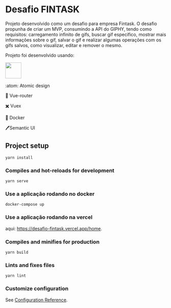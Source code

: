 # Desafio FINTASK

Projeto desenvolvido como um desafio para empresa Fintask. O desafio propunha de criar um MVP, consumindo a API do GIPHY, tendo como requisitos: carregamento infinito de gifs, buscar gif especifico, mostrar mais informações sobre o gif, salvar o gif e realizar algumas operações com os gifs salvos, como visualizar, editar e remover o mesmo.

Projeto foi desenvolvido usando:

<img src="https://img.shields.io/badge/Vue.js-35495E?style=for-the-badge&logo=vue-dot-js&logoColor=4FC08D" width="50">

:atom: Atomic design

📍 Vue-router

✖️ Vuex

🐋 Docker

🖊️Semantic UI

## Project setup
```
yarn install
```

### Compiles and hot-reloads for development
```
yarn serve
```

### Use a aplicação rodando no docker
```
docker-compose up
```

### Use a aplicação rodando na vercel
aqui: https://desafio-fintask.vercel.app/home.



### Compiles and minifies for production
```
yarn build
```

### Lints and fixes files
```
yarn lint
```

### Customize configuration
See [Configuration Reference](https://cli.vuejs.org/config/).

